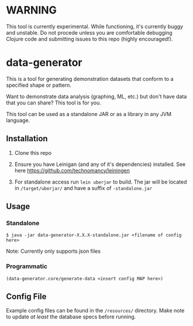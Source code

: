 # WARNING

This tool is currently experimental. While functioning, it's currently buggy and unstable. Do not procede unless you are comfortable debugging Clojure code and submitting issues to this repo (highly encouraged!).

# data-generator

This is a tool for generating demonstration datasets that conform to a specified shape or pattern.

Want to demonstrate data analysis (graphing, ML, etc.) but don't have data that you can share? This tool is for you.

This tool can be used as a standalone JAR or as a library in any JVM language.

## Installation

1) Clone this repo

2) Ensure you have Leinigan (and any of it's dependencies) installed. See here https://github.com/technomancy/leiningen

3) For standalone access run `lein uberjar` to build. The jar will be located in `/target/uberjar/` and have a suffix of `-standalone.jar`

## Usage

### Standalone

    $ java -jar data-generator-X.X.X-standalone.jar <filename of config here>

Note: Currently only supports json files

### Programmatic

`(data-generator.core/generate-data <insert config MAP here>)`


## Config File

Example config files can be found in the `/resources/` directory. Make note to update _at least_ the database specs before running.
